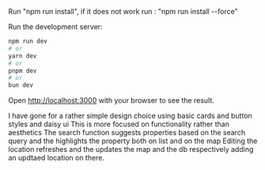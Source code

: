 Run "npm run install", if it does not work run : "npm run install --force"

Run the development server:

```bash
npm run dev
# or
yarn dev
# or
pnpm dev
# or
bun dev
```

Open [http://localhost:3000](http://localhost:3000) with your browser to see the result.


I have gone for a rather simple design choice using basic cards and button styles and daisy ui 
This is more focused on functionality rather than aesthetics 
The search function suggests properties based on the search query and the highlights the property both on list and 
on the map
Editing the location refreshes and the updates the map and the db respectively adding an updtaed location on there.